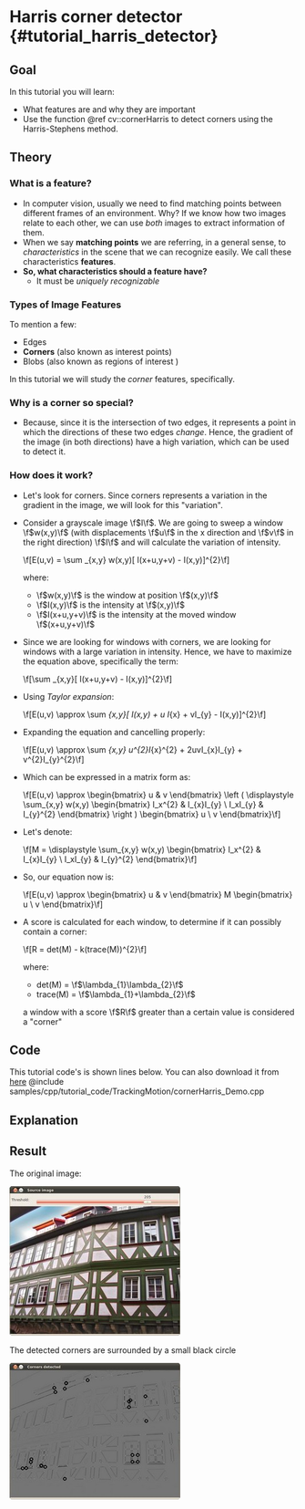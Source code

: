 Harris corner detector {#tutorial_harris_detector}
======================

Goal
----

In this tutorial you will learn:

-   What features are and why they are important
-   Use the function @ref cv::cornerHarris to detect corners using the Harris-Stephens method.

Theory
------

### What is a feature?

-   In computer vision, usually we need to find matching points between different frames of an
    environment. Why? If we know how two images relate to each other, we can use *both* images to
    extract information of them.
-   When we say **matching points** we are referring, in a general sense, to *characteristics* in
    the scene that we can recognize easily. We call these characteristics **features**.
-   **So, what characteristics should a feature have?**
    -   It must be *uniquely recognizable*

### Types of Image Features

To mention a few:

-   Edges
-   **Corners** (also known as interest points)
-   Blobs (also known as regions of interest )

In this tutorial we will study the *corner* features, specifically.

### Why is a corner so special?

-   Because, since it is the intersection of two edges, it represents a point in which the
    directions of these two edges *change*. Hence, the gradient of the image (in both directions)
    have a high variation, which can be used to detect it.

### How does it work?

-   Let's look for corners. Since corners represents a variation in the gradient in the image, we
    will look for this "variation".
-   Consider a grayscale image \f$I\f$. We are going to sweep a window \f$w(x,y)\f$ (with displacements \f$u\f$
    in the x direction and \f$v\f$ in the right direction) \f$I\f$ and will calculate the variation of
    intensity.

    \f[E(u,v) = \sum _{x,y} w(x,y)[ I(x+u,y+v) - I(x,y)]^{2}\f]

    where:

    -   \f$w(x,y)\f$ is the window at position \f$(x,y)\f$
    -   \f$I(x,y)\f$ is the intensity at \f$(x,y)\f$
    -   \f$I(x+u,y+v)\f$ is the intensity at the moved window \f$(x+u,y+v)\f$
-   Since we are looking for windows with corners, we are looking for windows with a large variation
    in intensity. Hence, we have to maximize the equation above, specifically the term:

    \f[\sum _{x,y}[ I(x+u,y+v) - I(x,y)]^{2}\f]

-   Using *Taylor expansion*:

    \f[E(u,v) \approx \sum _{x,y}[ I(x,y) + u I_{x} + vI_{y} - I(x,y)]^{2}\f]

-   Expanding the equation and cancelling properly:

    \f[E(u,v) \approx \sum _{x,y} u^{2}I_{x}^{2} + 2uvI_{x}I_{y} + v^{2}I_{y}^{2}\f]

-   Which can be expressed in a matrix form as:

    \f[E(u,v) \approx \begin{bmatrix}
                    u & v
                   \end{bmatrix}
                   \left (
           \displaystyle \sum_{x,y}
                   w(x,y)
                   \begin{bmatrix}
                    I_x^{2} & I_{x}I_{y} \\
                    I_xI_{y} & I_{y}^{2}
           \end{bmatrix}
           \right )
           \begin{bmatrix}
                    u \\
        v
                   \end{bmatrix}\f]

-   Let's denote:

    \f[M = \displaystyle \sum_{x,y}
              w(x,y)
              \begin{bmatrix}
                        I_x^{2} & I_{x}I_{y} \\
                        I_xI_{y} & I_{y}^{2}
                   \end{bmatrix}\f]

-   So, our equation now is:

    \f[E(u,v) \approx \begin{bmatrix}
                    u & v
                   \end{bmatrix}
           M
           \begin{bmatrix}
                    u \\
        v
                   \end{bmatrix}\f]

-   A score is calculated for each window, to determine if it can possibly contain a corner:

    \f[R = det(M) - k(trace(M))^{2}\f]

    where:

    -   det(M) = \f$\lambda_{1}\lambda_{2}\f$
    -   trace(M) = \f$\lambda_{1}+\lambda_{2}\f$

    a window with a score \f$R\f$ greater than a certain value is considered a "corner"

Code
----

This tutorial code's is shown lines below. You can also download it from
[here](https://github.com/opencv/opencv/tree/master/samples/cpp/tutorial_code/TrackingMotion/cornerHarris_Demo.cpp)
@include samples/cpp/tutorial_code/TrackingMotion/cornerHarris_Demo.cpp

Explanation
-----------

Result
------

The original image:

![](images/Harris_Detector_Original_Image.jpg)

The detected corners are surrounded by a small black circle

![](images/Harris_Detector_Result.jpg)
